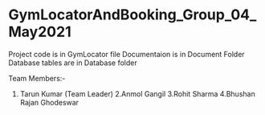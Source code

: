 # GymLocatorAndBooking_Group_04_May2021

Project code is in GymLocator file
Documentaion is in Document Folder
Database tables are in Database folder

Team Members:-

1. Tarun Kumar (Team Leader)
2.Anmol Gangil
3.Rohit Sharma
4.Bhushan Rajan Ghodeswar 
